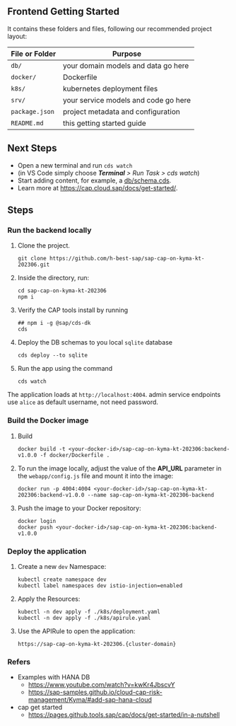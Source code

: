 
## Frontend Getting Started

It contains these folders and files, following our recommended project layout:

File or Folder | Purpose
---------|----------
`db/` | your domain models and data go here
`docker/` | Dockerfile
`k8s/` | kubernetes deployment files
`srv/` | your service models and code go here
`package.json` | project metadata and configuration
`README.md` | this getting started guide


## Next Steps

- Open a new terminal and run `cds watch` 
- (in VS Code simply choose _**Terminal** > Run Task > cds watch_)
- Start adding content, for example, a [db/schema.cds](db/schema.cds).
- Learn more at https://cap.cloud.sap/docs/get-started/.


## Steps

### Run the backend locally

1. Clone the project.
   ```shell
   git clone https://github.com/h-best-sap/sap-cap-on-kyma-kt-202306.git
   ```

2. Inside the directory, run:

   ```shell
   cd sap-cap-on-kyma-kt-202306
   npm i
   ```

3. Verify the CAP tools install by running

   ```shell
   ## npm i -g @sap/cds-dk
   cds
   ```

4. Deploy the DB schemas to you local `sqlite` database

   ```shell
   cds deploy --to sqlite
   ```

5. Run the app using the command

   ```shell
   cds watch
   ```

The application loads at `http://localhost:4004`. admin service endpoints use `alice` as default username, not need password.

### Build the Docker image

1. Build

   ```shell
   docker build -t <your-docker-id>/sap-cap-on-kyma-kt-202306:backend-v1.0.0 -f docker/Dockerfile .
   ```

2. To run the image locally, adjust the value of the **API_URL** parameter in the `webapp/config.js` file and mount it into the image:

   ```shell
   docker run -p 4004:4004 <your-docker-id>/sap-cap-on-kyma-kt-202306:backend-v1.0.0 --name sap-cap-on-kyma-kt-202306-backend
   ```

3. Push the image to your Docker repository:

   ```shell
   docker login
   docker push <your-docker-id>/sap-cap-on-kyma-kt-202306:backend-v1.0.0
   ```

### Deploy the application

1. Create a new `dev` Namespace:

   ```shell
   kubectl create namespace dev
   kubectl label namespaces dev istio-injection=enabled
   ```

2. Apply the Resources:

   ```shell
   kubectl -n dev apply -f ./k8s/deployment.yaml
   kubectl -n dev apply -f ./k8s/apirule.yaml
   ```

3. Use the APIRule to open the application:

   ```shell
   https://sap-cap-on-kyma-kt-202306.{cluster-domain}
   ```

### Refers

- Examples with HANA DB
   - <https://www.youtube.com/watch?v=kwKr4JbscvY>
   - <https://sap-samples.github.io/cloud-cap-risk-management/Kyma/#add-sap-hana-cloud>
- cap get started
   - https://pages.github.tools.sap/cap/docs/get-started/in-a-nutshell
